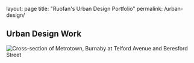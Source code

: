 layout: page
title: "Ruofan's Urban Design Portfolio"
permalink: /urban-design/

## Urban Design Work

![Cross-section of Metrotown, Burnaby at Telford Avenue and Beresford Street](/main/images/Metrotown_South_Final2.png "Cross-section of Metrotown, Burnaby at Telford Avenue and Beresford Street")
